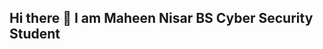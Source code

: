 ## Hi there 👋 I am Maheen Nisar BS Cyber Security Student 

<!--
**maheennisar856-afk/maheennisar856-afk** is a ✨ _special_ ✨ repository because its `README.md` (this file) appears on your GitHub profile.

’m currently pursuing my Bachelor’s in Cyber Security from Pakistan 🇵🇰. With a solid foundation in Computer Science, IT, and Programming, I’m deeply passionate about exploring system vulnerabilities, digital defense mechanisms, and understanding how systems operate at their core.
-->
